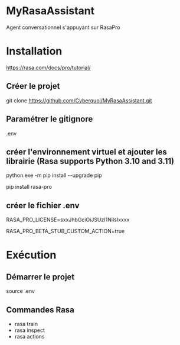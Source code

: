 # MyRasaAssistant
Agent conversationnel s'appuyant sur RasaPro

# Installation
https://rasa.com/docs/pro/tutorial/

## Créer le projet 
git clone https://github.com/Cyberquoi/MyRasaAssistant.git

## Paramétrer le gitignore
.env


## créer l'environnement virtuel et ajouter les librairie (Rasa supports Python 3.10 and 3.11)
python.exe -m pip install --upgrade pip

pip install rasa-pro

## créer le fichier .env
RASA_PRO_LICENSE=sxxJhbGciOiJSUzI1NiIsIxxxx

RASA_PRO_BETA_STUB_CUSTOM_ACTION=true

# Exécution

## Démarrer le projet
source .env

## Commandes Rasa
- rasa train
- rasa inspect
- rasa actions
